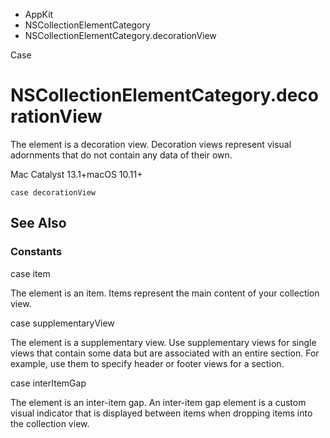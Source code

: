 

- AppKit
- NSCollectionElementCategory
-  NSCollectionElementCategory.decorationView 

Case

# NSCollectionElementCategory.decorationView

The element is a decoration view. Decoration views represent visual adornments that do not contain any data of their own.

Mac Catalyst 13.1+macOS 10.11+

``` source
case decorationView
```

## See Also

### Constants

case item

The element is an item. Items represent the main content of your collection view.

case supplementaryView

The element is a supplementary view. Use supplementary views for single views that contain some data but are associated with an entire section. For example, use them to specify header or footer views for a section.

case interItemGap

The element is an inter-item gap. An inter-item gap element is a custom visual indicator that is displayed between items when dropping items into the collection view.

